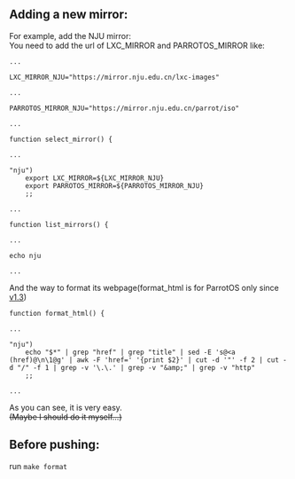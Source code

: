 ## Adding a new mirror:
For example, add the NJU mirror:      
You need to add the url of LXC_MIRROR and PARROTOS_MIRROR like:      
```
...

LXC_MIRROR_NJU="https://mirror.nju.edu.cn/lxc-images"

...

PARROTOS_MIRROR_NJU="https://mirror.nju.edu.cn/parrot/iso"

...

function select_mirror() {

...

"nju")
    export LXC_MIRROR=${LXC_MIRROR_NJU}
    export PARROTOS_MIRROR=${PARROTOS_MIRROR_NJU}
    ;;

...

function list_mirrors() {

...

echo nju

...
```
And the way to format its webpage(format_html is for ParrotOS only since [v1.3](https://github.com/Moe-hacker/rootfstool/commit/6bf5c939c446c16197a481ed535b86f56ff4fb18))      
```
function format_html() {

...

"nju")
    echo "$*" | grep "href" | grep "title" | sed -E 's@<a (href)@\n\1@g' | awk -F 'href=' '{print $2}' | cut -d '"' -f 2 | cut -d "/" -f 1 | grep -v '\.\.' | grep -v "&amp;" | grep -v "http"
    ;;

...
```
As you can see, it is very easy.      
~~(Maybe I should do it myself...)~~      
## Before pushing:
run `make format`